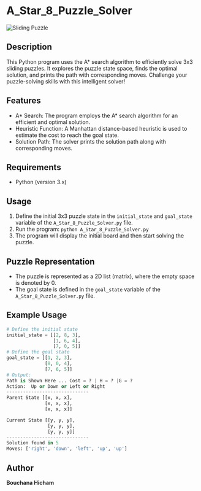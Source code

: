 # A_Star_8_Puzzle_Solver

![Sliding Puzzle](https://github.com/BouchanaHicham/A_Star_8_Puzzle_Solver/blob/main/8_Puzzle_Pic.png)

## Description

This Python program uses the A* search algorithm to efficiently solve 3x3 sliding puzzles. It explores the puzzle state space, finds the optimal solution, and prints the path with corresponding moves. Challenge your puzzle-solving skills with this intelligent solver!

## Features

- A* Search: The program employs the A* search algorithm for an efficient and optimal solution.
- Heuristic Function: A Manhattan distance-based heuristic is used to estimate the cost to reach the goal state.
- Solution Path: The solver prints the solution path along with corresponding moves.

## Requirements

- Python (version 3.x)

## Usage

1. Define the initial 3x3 puzzle state in the `initial_state` and `goal_state` variable of the `A_Star_8_Puzzle_Solver.py` file.
2. Run the program: `python A_Star_8_Puzzle_Solver.py`
3. The program will display the initial board and then start solving the puzzle.

## Puzzle Representation

- The puzzle is represented as a 2D list (matrix), where the empty space is denoted by 0.
- The goal state is defined in the `goal_state` variable of the `A_Star_8_Puzzle_Solver.py` file.

## Example Usage

```python
# Define the initial state
initial_state = [[2, 8, 3],
                 [1, 6, 4],
                 [7, 0, 5]]
# Define the goal state
goal_state = [[1, 2, 3],
              [8, 0, 4],
              [7, 6, 5]]
# Output:
Path is Shown Here ... Cost = ? | H = ? |G = ?
Action:  Up or Down or Left or Right
------------------------------
Parent State [[x, x, x],
              [x, x, x],
              [x, x, x]]

Current State [[y, y, y],
               [y, y, y],
               [y, y, y]]
------------------------------
Solution found in 5 
Moves: ['right', 'down', 'left', 'up', 'up']
```
## Author

**Bouchana Hicham**
